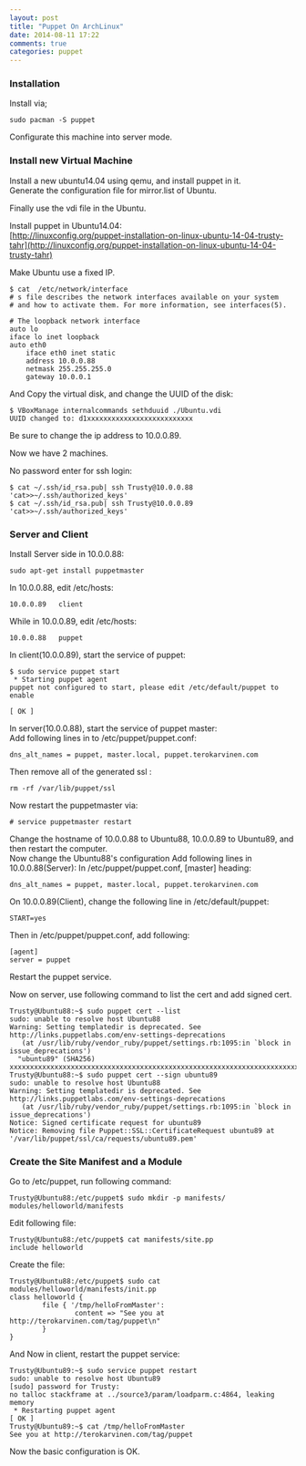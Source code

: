 ```yaml
---
layout: post
title: "Puppet On ArchLinux"
date: 2014-08-11 17:22
comments: true
categories: puppet
---
```

### Installation
Install via;   

```
sudo pacman -S puppet

```
Configurate this machine into server mode. 

### Install new Virtual Machine
Install a new ubuntu14.04 using qemu, and install puppet in it.     
Generate the configuration file for mirror.list of Ubuntu.    

Finally use the vdi file in the Ubuntu.    

Install puppet in Ubuntu14.04:    
[http://linuxconfig.org/puppet-installation-on-linux-ubuntu-14-04-trusty-tahr](http://linuxconfig.org/puppet-installation-on-linux-ubuntu-14-04-trusty-tahr)    

Make Ubuntu use a fixed IP.     

```
$ cat  /etc/network/interface
# s file describes the network interfaces available on your system
# and how to activate them. For more information, see interfaces(5).

# The loopback network interface
auto lo
iface lo inet loopback
auto eth0
	iface eth0 inet static
	address 10.0.0.88
	netmask 255.255.255.0
	gateway 10.0.0.1

```

And Copy the virtual disk, and change the UUID of the disk:    

```
$ VBoxManage internalcommands sethduuid ./Ubuntu.vdi 
UUID changed to: d1xxxxxxxxxxxxxxxxxxxxxxxxxx

```
Be sure to change the ip address to 10.0.0.89.  

Now we have 2 machines.    

No password enter for ssh login:    

```
$ cat ~/.ssh/id_rsa.pub| ssh Trusty@10.0.0.88 'cat>>~/.ssh/authorized_keys'
$ cat ~/.ssh/id_rsa.pub| ssh Trusty@10.0.0.89 'cat>>~/.ssh/authorized_keys'

```
### Server and Client
Install Server side in 10.0.0.88:    

```
sudo apt-get install puppetmaster

```

In 10.0.0.88, edit /etc/hosts:    

```
10.0.0.89	client

```
While in 10.0.0.89, edit /etc/hosts:     

```
10.0.0.88	puppet

```
In client(10.0.0.89), start the service of puppet:    

```
$ sudo service puppet start
 * Starting puppet agent                                                                                
puppet not configured to start, please edit /etc/default/puppet to enable
                                                                                                 [ OK ]

```
In server(10.0.0.88), start the service of puppet master:    
Add following lines in to /etc/puppet/puppet.conf:    

```
dns_alt_names = puppet, master.local, puppet.terokarvinen.com

```
Then remove all of the generated ssl :    

```
rm -rf /var/lib/puppet/ssl

```
Now restart the puppetmaster via:   

```
# service puppetmaster restart 

```

Change the hostname of 10.0.0.88 to Ubuntu88, 10.0.0.89 to Ubuntu89, and then restart the computer.    
Now change the Ubuntu88's configuration
Add following lines in 10.0.0.88(Server): 
In /etc/puppet/puppet.conf, [master] heading:    

```
dns_alt_names = puppet, master.local, puppet.terokarvinen.com

```

On 10.0.0.89(Client), change the following line in /etc/default/puppet:   

```
START=yes

```
Then in /etc/puppet/puppet.conf,  add following:    

```
[agent]
server = puppet

```
Restart the puppet service. 

Now on server, use following command to list the cert and add signed cert.    

```
Trusty@Ubuntu88:~$ sudo puppet cert --list
sudo: unable to resolve host Ubuntu88
Warning: Setting templatedir is deprecated. See http://links.puppetlabs.com/env-settings-deprecations
   (at /usr/lib/ruby/vendor_ruby/puppet/settings.rb:1095:in `block in issue_deprecations')
  "ubuntu89" (SHA256) xxxxxxxxxxxxxxxxxxxxxxxxxxxxxxxxxxxxxxxxxxxxxxxxxxxxxxxxxxxxxxxxxxxxxxx
Trusty@Ubuntu88:~$ sudo puppet cert --sign ubuntu89
sudo: unable to resolve host Ubuntu88
Warning: Setting templatedir is deprecated. See http://links.puppetlabs.com/env-settings-deprecations
   (at /usr/lib/ruby/vendor_ruby/puppet/settings.rb:1095:in `block in issue_deprecations')
Notice: Signed certificate request for ubuntu89
Notice: Removing file Puppet::SSL::CertificateRequest ubuntu89 at '/var/lib/puppet/ssl/ca/requests/ubuntu89.pem'

```
### Create the Site Manifest and a Module
Go to /etc/puppet, run following command:    

```
Trusty@Ubuntu88:/etc/puppet$ sudo mkdir -p manifests/ modules/helloworld/manifests

```
Edit following file:   

```
Trusty@Ubuntu88:/etc/puppet$ cat manifests/site.pp 
include helloworld

```
Create the file:   

```
Trusty@Ubuntu88:/etc/puppet$ sudo cat modules/helloworld/manifests/init.pp
class helloworld {
        file { '/tmp/helloFromMaster':
                content => "See you at http://terokarvinen.com/tag/puppet\n"
        }
}

```

And Now in client, restart the puppet service:    

```
Trusty@Ubuntu89:~$ sudo service puppet restart
sudo: unable to resolve host Ubuntu89
[sudo] password for Trusty: 
no talloc stackframe at ../source3/param/loadparm.c:4864, leaking memory
 * Restarting puppet agent                                               [ OK ] 
Trusty@Ubuntu89:~$ cat /tmp/helloFromMaster 
See you at http://terokarvinen.com/tag/puppet

```

Now the basic configuration is OK. 
